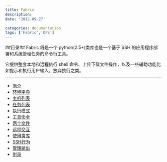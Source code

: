 ```yaml
---
title: Fabric 
description:
date: '2012-09-27'

categories: documentation
tags: ['Fabric','OPS']
---
```


##目录##
Fabric 既是一个 python(2.5+)类库也是一个基于 SSH 的应用程序部署和系统管理任务的命令行工具。

它提供整套本地和远程执行 shell 命令、上传下载文件操作，以及一些辅助功能比如提示和执行用户输入，放弃执行之类。

* * *

+ [简介]({{urls.posts}}/fabric/intro-to-fabric)
+ [环境字典]({{urls.posts}}/fabric/fabric-env)
+ [主机列表]({{urls.posts}}/fabric/host-list)
+ [任务列表]({{urls.posts}}/fabric/task-list)
+ [执行模式]({{urls.posts}}/fabric/execution-mode)
+ [工具命令]({{urls.posts}}/fabric/fab-command)
+ [两个文件]({{urls.posts}}/fabric/fabfile-fabricrc)
+ [远程交互]({{urls.posts}}/fabric/remote-interaction)
+ [使用类库]({{urls.posts}}/fabric/use-fabric-library)
+ [SSH行为]({{urls.posts}}/fabric/ssh-behavior)
+ [管理输出]({{urls.posts}}/fabric/manage-output)
+ [附录]({{urls.posts}}/fabric/fabric-api)
